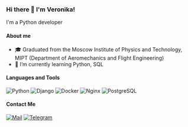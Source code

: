 ### Hi there 👋 I'm Veronika!

I'm a Python developer

#### About me
- 🎓 Graduated from the Moscow Institute of Physics and Technology, MIPT (Department of Aeromechanics and Flight Engineering)
- 🌱 I’m currently learning Python, SQL

#### Languages and Tools
![Python](https://img.shields.io/badge/-Python-FA8072?&logo=Python)
![Django](https://img.shields.io/badge/-Django-FA8072?&logo=Django)
![Docker](https://img.shields.io/badge/-Docker-FA8072?&logo=Docker)
![Nginx](https://img.shields.io/badge/-Nginx-FA8072?&logo=Nginx)
![PostgreSQL](https://img.shields.io/badge/-PostgreSQL-FA8072?&logo=PostgreSQL)

#### Contact Me
[![Mail](https://img.shields.io/badge/-✉_Mail-E6E6FA??style=plastic&logo=mail)](mailto:v.a.strelnikova@mail.ru)
[![Telegram](https://img.shields.io/badge/-Telegram-E6E6FA??style=plastic&logo=telegram)](https://t.me/Veronika_Strelnikova)
